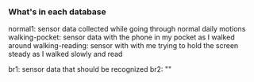 ### What's in each database

normal1: sensor data collected while going through normal daily motions
walking-pocket: sensor data with the phone in my pocket as I walked around
walking-reading: sensor with with me trying to hold the screen steady as I walked slowly and read

br1: sensor data that should be recognized
br2: ""
